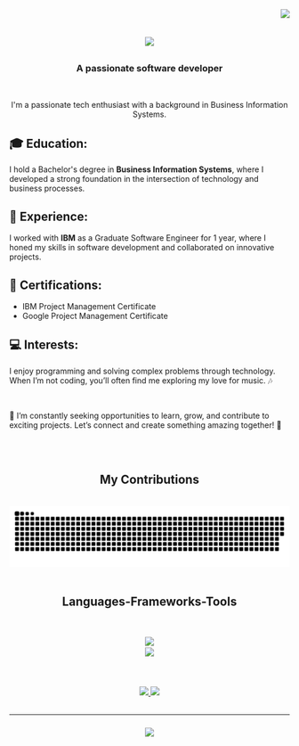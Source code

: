 <img align="right" src="https://visitor-badge.laobi.icu/badge?page_id=Abraao-Ramos.Abraao-Ramos" />

<h1 align="center">
  <a href="https://git.io/typing.svg">
    <img src="https://readme-typing-svg.herokuapp.com/?font=Righteous&size=35&center=true&vCenter=true&width=500&height=70&duration=5000&lines=Hi+There!+👋;+I'm+Abraham+Ramos!;" />
  </a>
</h1>

<h3 align="center">A passionate software developer</h3>

<br/>

<div align="center">

I'm a passionate tech enthusiast with a background in Business Information Systems.

</div>

 <h2>🎓 Education:</h2>
    <p>I hold a Bachelor's degree in <strong>Business Information Systems</strong>, where I developed a strong foundation in the intersection of technology and business processes.</p>
    

<h2>💼 Experience:</h2>
    <p>I worked with <strong>IBM</strong> as a Graduate Software Engineer for 1 year, where I honed my skills in software development and collaborated on innovative projects.</p>

<h2>📜 Certifications:</h2>
    <ul>
        <li>IBM Project Management Certificate</li>
        <li>Google Project Management Certificate</li>
    </ul>
    
 <h2>💻 Interests:</h2>
    <p>I enjoy programming and solving complex problems through technology. When I’m not coding, you’ll often find me exploring my love for music. 🎶</p>

<br/>


<p>🌟 I’m constantly seeking opportunities to learn, grow, and contribute to exciting projects. Let’s connect and create something amazing together! 🚀</p>


<br/>
<br/>

<div align="center">
  <h2> My Contributions </h2>
  <br/>
  <picture>
    <source media="(prefers-color-scheme: dark)" srcset="https://raw.githubusercontent.com/Abraao-Ramos/Abraao-Ramos/output/github-snake-dark.svg" />
    <source media="(prefers-color-scheme: light)" srcset="https://raw.githubusercontent.com/Abraao-Ramos/Abraao-Ramos/output/github-snake.svg" />
    <img alt="github-snake" src="https://raw.githubusercontent.com/Abraao-Ramos/Abraao-Ramos/output/github-snake.svg"
    
  </picture>

  <br/>
</div>

<br/>


<h2 align="center">Languages-Frameworks-Tools</h2>
<br/>
<br/>

<div align="center">
  <a href="https://skillicons.dev">
    <img src="https://skillicons.dev/icons?i=github,python,javascript,java,c#" /><br>
    <img src="https://skillicons.dev/icons?i=bootstrap,mysql,html,css,flask,vscode,git" />
  </a>
</div>

<br/>
<br/>

<br/>

<div align="center">
  <a href="mailto:abraaoramosdrum@gmail.com">
    <img src="https://img.shields.io/badge/Gmail-333333?style=for-the-badge&logo=gmail&logoColor=red" target="_blank" /> 
  </a>
  <a href="https://www.linkedin.com/in/abraao-victor-ramos">
    <img src="https://img.shields.io/badge/LinkedIn-0077B5?style=for-the-badge&logo=linkedin&logoColor=white" target="_blank" /> 
  </a>
</div>

<br/>

<hr/>

<h3 align="center">
  <a href="https://git.io/typing.svg">
    <img src="https://readme-typing-svg.herokuapp.com/?font=Righteous&size=35&center=true&vCenter=true&width=500&height=70&duration=5000&lines=Thanks+for+visiting!+✌️;+Let's+connect+on+LinkedIn..." />
  </a>
</h3>



